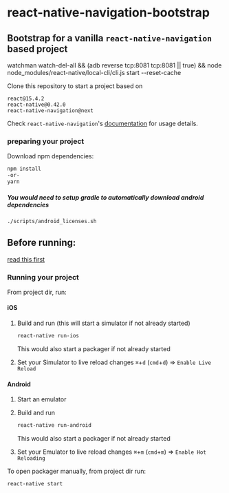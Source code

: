 # react-native-navigation-bootstrap

## Bootstrap for a vanilla `react-native-navigation` based project
watchman watch-del-all && (adb reverse tcp:8081 tcp:8081 || true) && node node_modules/react-native/local-cli/cli.js start --reset-cache

Clone this repository to start a project based on 

```
react@15.4.2
react-native@0.42.0
react-native-navigation@next
```


Check `react-native-navigation`'s [documentation](https://github.com/wix/react-native-navigation/wiki) for usage details.


### preparing your project

Download npm dependencies:

```sh
npm install
-or-
yarn
```

##### You would need to setup gradle to automatically download android dependencies
```sh
./scripts/android_licenses.sh
```

## Before running:
[read this first](https://wix.github.io/react-native-navigation/#/installation-ios)

### Running your project

From project dir, run:

#### iOS
1. Build and run (this will start a simulator if not already started)

	```sh
	react-native run-ios
	```
	This would also start a packager if not already started

2. Set your Simulator to live reload changes `⌘`+`d`  (`cmd`+`d`) => `Enable Live Reload`



#### Android
1. Start an emulator
2. Build and run

	```sh
	react-native run-android
	```
	This would also start a packager if not already started


3. Set your Emulator to live reload changes `⌘`+`m`  (`cmd`+`m`) => `Enable Hot Reloading`

To open packager manually, from project dir run:

```sh
react-native start
```

